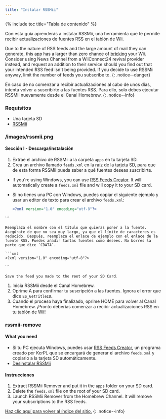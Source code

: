 ```yaml
---
title: "Instalar RSSMii"
---
```


{% include toc title="Tabla de contenido" %}

Con esta guía aprenderás a instalar RSSMii, una herramienta que te permite recibir actualizaciones de fuentes RSS en el tablón de Wii.

Due to the nature of RSS feeds and the large amount of mail they can generate, this app has a larger than zero chance of [bricking](bricks#mail-brick) your Wii. Consider using News Channel from a WiiConnect24 revival provider instead, and request an addition to their service should you find out that your intended RSS feed isn't being provided. If you decide to use RSSMii anyway, limit the number of feeds you subscribe to.
{: .notice--danger}

En caso de no comenzar a recibir actualizaciones al cabo de unos días, intenta volver a suscribirte a las fuentes RSS. Para ello, solo debes ejecutar RSSMii nuevamente desde el Canal Homebrew.
{: .notice--info}

### Requisitos

* Una tarjeta SD
* [RSSMii](https://oscwii.org/library/app/rssmii)

### /images/rssmii.png
#### Sección I - Descarga/instalación

1. Extrae el archivo de RSSMii a la carpeta `apps` en tu tarjeta SD.
1. Crea un archivo llamado `feeds.xml` en la raíz de la tarjeta SD, para que de esta forma RSSMii pueda saber a qué fuentes deseas suscribirte.

+ If you're using Windows, you can use [RSS Feeds Creator](https://github.com/RiiConnect24/rssmii/releases/download/v1.4.1/RSSFeedsCreator.bat). It will automatically create a `feeds.xml` file and will copy it to your SD card.

+ Si no tienes una PC con Windows, puedes copiar el siguiente ejemplo y usar un editor de texto para crear el archivo `feeds.xml`:

    ```xml
    <?xml version="1.0" encoding="utf-8"?>
<rss>
  <feed name="Example-Feed"><![CDATA[http://example.com/rss-feed]]></feed>
  <feed name="One more Example-Feed!"><![CDATA[http://example.com/another_rss-feed]]></feed>
</rss>
    ```

    Reemplaza el nombre con el título que quieras poner a la fuente. Asegúrate de que no sea muy largo, ya que el límite de caracteres es reducido. Después, reemplaza el enlace de ejemplo con el enlace de la fuente RSS. Puedes añadir tantas fuentes como desees. No borres la parte que dice `CDATA`.

    ```xml
    <?xml version="1.0" encoding="utf-8"?>
<rss>
  <feed name="RiiConnect24 Medium"><![CDATA[https://medium.com/feed/riiconnect24]]></feed>
  <feed name="RiiConnect24 Twitter"><![CDATA[https://nitter.net/riiconnect24/rss]]></feed>
</rss>
    ```

    Save the feed you made to the root of your SD Card.

1. Inicia RSSMii desde el Canal Homebrew.
1. Oprime A para confirmar tu suscripción a las fuentes. Ignora el error que dice `ES_GetTitleID`.
1. Cuando el proceso haya finalizado, oprime HOME para volver al Canal Homebrew. ¡Pronto deberías comenzar a recibir actualizaciones RSS en tu tablón de Wii!

### rssmii-remove

#### What you need

* Si tu PC ejecuta Windows, puedes usar [RSS Feeds Creator](https://github.com/RiiConnect24/rssmii/releases/download/v1.4.1/RSSFeedsCreator.bat), un programa creado por KcrPL que se encargará de generar el archivo `feeds.xml` y copiarlo a la tarjeta SD automáticamente.
* [Desinstalar RSSMii](https://oscwii.org/library/app/rssmii-remover)

#### Instrucciones

1. Extract RSSMii Remover and put it in the `apps` folder on your SD card.
1. Delete the `feeds.xml` file on the root of your SD card.
1. Launch RSSMii Remover from the Homebrew Channel. It will remove your subscriptions to the RSS feeds.

[Haz clic aquí para volver al índice del sitio.](site-navigation)
{: .notice--info}

